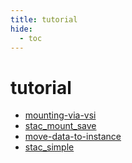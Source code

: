 ```yaml
---
title: tutorial
hide:
  - toc
---
```


# tutorial

- [mounting-via-vsi](/data-library/mounting-via-vsi/)  
  <small></small>
- [stac_mount_save](/data-library/stac_mount_save/)  
  <small></small>
- [move-data-to-instance](/data-library/move-data-to-instance/)  
  <small></small>
- [stac_simple](/data-library/stac_simple/)  
  <small></small>